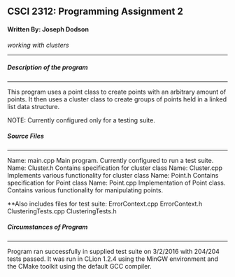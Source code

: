 ## CSCI 2312: Programming Assignment 2
#### Written By: Joseph Dodson

_working with clusters_

* * *


##### Description of the program
---

This program uses a point class to create points with an arbitrary amount of points. It then uses a cluster class to create groups of points held in a linked list data structure.

NOTE: Currently configured only for a testing suite. 

##### Source Files
---

Name: main.cpp
    Main program. Currently configured to run a test suite.
Name: Cluster.h
    Contains specification for cluster class
Name: Cluster.cpp
    Implements various functionality for cluster class
Name: Point.h
    Contains specification for Point class
Name: Point.cpp
    Implementation of Point class. Contains various functionality for manipulating points.
    
**Also includes files for test suite: ErrorContext.cpp ErrorContext.h ClusteringTests.cpp ClusteringTests.h
    
##### Circumstances of Program
---

Program ran successfully in supplied test suite on 3/2/2016 with 204/204 tests passed. It was run in CLion 1.2.4 using the MinGW environment and the CMake toolkit using the default GCC compiler.
